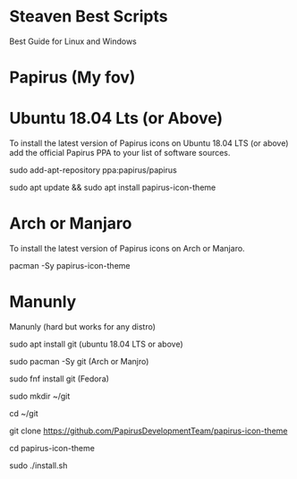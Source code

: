 # Steaven Best Scripts
Best Guide for Linux and Windows


# Papirus (My fov)


# Ubuntu 18.04 Lts (or Above)


To install the latest version of Papirus icons on Ubuntu 18.04 LTS (or above) add the official Papirus PPA to your list of software sources. 


sudo add-apt-repository ppa:papirus/papirus


sudo apt update && sudo apt install papirus-icon-theme


# Arch or Manjaro


To install the  latest version of Papirus icons on Arch or Manjaro.


pacman -Sy papirus-icon-theme


# Manunly

Manunly (hard but works for any distro)


sudo apt install git (ubuntu 18.04 LTS or above)


sudo pacman -Sy git (Arch or Manjro)


sudo fnf install git (Fedora)


sudo mkdir ~/git


cd ~/git


git clone https://github.com/PapirusDevelopmentTeam/papirus-icon-theme


cd papirus-icon-theme


sudo ./install.sh
